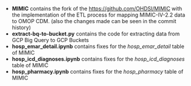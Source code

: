 - **MIMIC** contains the fork of the https://github.com/OHDSI/MIMIC with the implementation of the ETL process for mapping MIMIC-IV-2.2 data to OMOP CDM. (also the changes made can be seen in the commit history)
- **extract-bq-to-bucket.py** contains the code for extracting data from GCP Big Query to GCP Buckets
- **hosp_emar_detail.ipynb** contains fixes for the _hosp_emar_detail_ table of MIMIC
- **hosp_icd_diagnoses.ipynb** contains fixes for the _hosp_icd_diagnoses_ table of MIMIC
- **hosp_pharmacy.ipynb** contains fixes for the _hosp_pharmacy_ table of MIMIC
